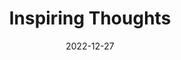 ---
slug: thought-for-the-day
title: "Inspiring Thoughts"
date: 2022-12-27
excerpt: 'IN the night we stumble over things and become acutely conscious of their separteness but the day reveals the unity which embeaceaces them.'
tags: [Inspiration, Motivation, Quotes, Thoughts]
---